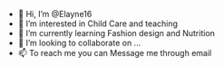 - 👋 Hi, I’m @Elayne16
- 👀 I’m interested in Child Care and teaching
- 🌱 I’m currently learning Fashion design and Nutrition
- 💞️ I’m looking to collaborate on ...
- 📫 To reach me you can Message me through email 

<!---
Elayne16/Elayne16 is a ✨ special ✨ repository because its `README.md` (this file) appears on your GitHub profile.
You can click the Preview link to take a look at your changes.
--->
